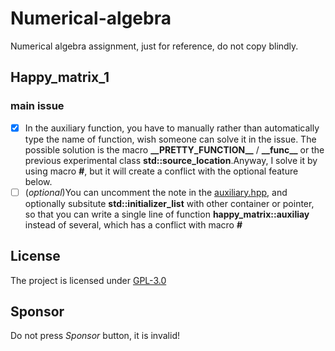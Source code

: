 # Numerical-algebra
Numerical algebra assignment, just for reference, do not copy blindly.
## Happy_matrix_1
### main issue  
- [x] In the auxiliary function, you have to manually rather than automatically type the name of function, wish someone can solve it in the issue. The possible solution is the macro **\_\_PRETTY_FUNCTION\_\_** / **\_\_func\_\_** or the previous experimental class **std::source_location**.Anyway, I solve it by using macro **#**, but it will create a conflict with the optional feature below.
- [ ] (*optional*)You can uncomment the note in the [auxiliary.hpp](happy_matrix_1/include/auxiliary.hpp), and optionally subsitute **std::initializer_list** with other container or pointer, so that you can write a single line of function **happy_matrix::auxiliay** instead of several, which has a conflict with macro **#**
## License  
The project is licensed under [GPL-3.0](LICENSE)
## Sponsor
Do not press *Sponsor* button, it is invalid!